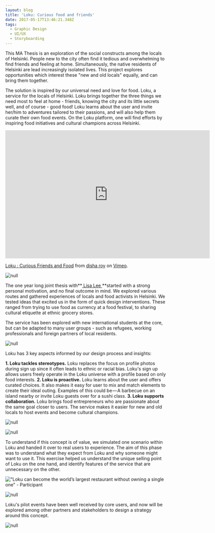```yaml
---
layout: blog
title: 'Loku: Curious food and friends'
date: 2017-05-17T13:46:21.348Z
tags:
  - Graphic Design
  - UI/UX
  - Storyboarding
---
```

This MA Thesis is an exploration of the social constructs among the locals of Helsinki. People new to the city often find it tedious and overwhelming to find friends and feeling at home. Simultaneously, the native residents of Helsinki are lead increasingly isolated lives. This project explores opportunities which interest these "new and old locals" equally, and can bring them together.

The solution is inspired by our universal need and love for food. Loku, a service for the locals of Helsinki. Loku brings together the three things we need most to feel at home - friends, knowing the city and its little secrets well, and of course - good food! Loku learns about the user and invite her/him to adventures tailored to their passions, and will also help them curate their own food events. On the Loku platform, one will find efforts by inspiring food initiatives and cultural champions across Helsinki.

<iframe src="https://player.vimeo.com/video/217839744" width="640" height="400" frameborder="0" webkitallowfullscreen mozallowfullscreen allowfullscreen></iframe>

<p><a href="https://vimeo.com/217839744">Loku : Curious Friends and Food</a> from <a href="https://vimeo.com/user6601192">disha roy</a> on <a href="https://vimeo.com">Vimeo</a>.</p>

![null](/images/01Loku.gif)

The one year long joint thesis with\*\*[ Lisa Lee ](http://pixelorpaper.com/)\*\*started with a strong personal motivation, and no final outcome in mind. We explored various routes and gathered experiences of locals and food activists in Helsinki. We tested ideas that excited us in the form of quick design interventions. These ranged from trying to use food as currency at a food festival, to sharing cultural etiquette at ethnic grocery stores.

The service has been explored with new international students at the core, but can be adapted to many user groups - such as refugees, working professionals and foreign partners of local residents.

![null](/images/02Loku.gif)

Loku has 3 key aspects informed by our design process and insights:

**1. Loku tackles stereotypes.** Loku replaces the focus on profile photos during sign up since it often leads to ethnic or racial bias. Loku's sign up allows users freely operate in the Loku universe with a profile based on only food interests. **2. Loku is proactive.** Loku learns about the user and offers curated choices. It also makes it easy for user to mix and match elements to create their ideal outing. Examples of this could be — A barbecue on an island nearby or invite Loku guests over for a sushi class. **3. Loku supports collaboration.** Loku brings food entrepreneurs who are passionate about the same goal closer to users. The service makes it easier for new and old locals to host events and become cultural champions.

![null](/images/03Loku.png)

![null](/images/04Loku.jpg)

To understand if this concept is of value, we simulated one scenario within Loku and handed it over to real users to experience. The aim of this phase was to understand what they expect from Loku and why someone might want to use it. This exercise helped us understand the unique selling point of Loku on the one hand, and identify features of the service that are unnecessary on the other.

!["Loku can become the world’s largest restaurant without owning a single one" - Participant](/public/images/05Loku.jpg)

![null](/images/06Loku.jpg)

Loku's pilot events have been well received by core users, and now will be explored among other partners and stakeholders to design a strategy around this concept.

![null](/images/07Loku.gif)
